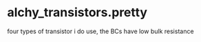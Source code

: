 alchy_transistors.pretty
========================
four types of transistor i do use, the BCs have low bulk resistance
